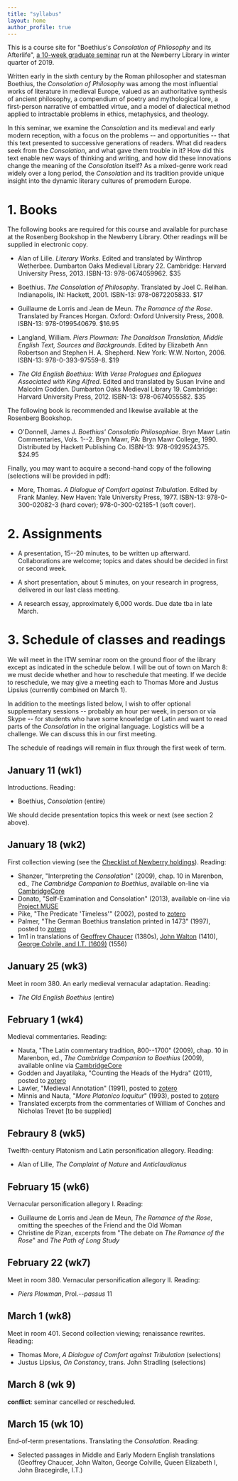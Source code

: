 ```yaml
---
title: "syllabus"
layout: home
author_profile: true
---
```


This is a course site for "Boethius's *Consolation of Philosophy* and its Afterlife", [a 10-week graduate seminar](https://www.newberry.org/01112019-boethius-s-consolation-philosophy-and-its-afterlife) run at the Newberry Library in winter quarter of 2019.

Written early in the sixth century by the Roman philosopher and statesman Boethius, the *Consolation of Philosophy* was among the most influential works of literature in medieval Europe, valued as an authoritative synthesis of ancient philosophy, a compendium of poetry and mythological lore, a first-person narrative of embattled virtue, and a model of dialectical method applied to intractable problems in ethics, metaphysics, and theology.

In this seminar, we examine the *Consolation* and its medieval and early modern reception, with a focus on the problems -- and opportunities -- that this text presented to successive generations of readers. 
What did readers seek from the *Consolation*, and what gave them trouble in it? 
How did this text enable new ways of thinking and writing, and how did these innovations change the meaning of the *Consolation* itself? 
As a mixed-genre work read widely over a long period, the *Consolation* and its tradition provide unique insight into the dynamic literary cultures of premodern Europe.

# 1. Books
The following books are required for this course and available for purchase at the Rosenberg Bookshop in the Newberry Library. 
Other readings will be supplied in electronic copy.

* Alan of Lille. 
*Literary Works*. 
Edited and translated by Winthrop Wetherbee. 
Dumbarton Oaks Medieval Library 22. 
Cambridge: Harvard University Press, 2013.
ISBN-13: 978-0674059962. 
\$35

* Boethius. 
*The Consolation of Philosophy*. 
Translated by Joel C. Relihan. 
Indianapolis, IN: Hackett, 2001.
ISBN-13: 978-0872205833.
\$17

* Guillaume de Lorris and Jean de Meun. 
*The Romance of the Rose*. 
Translated by Frances Horgan. 
Oxford: Oxford University Press, 2008.
ISBN-13: 978-0199540679. 
\$16.95

* Langland, William.
*Piers Plowman: The Donaldson Translation, Middle English Text, Sources and Backgrounds*.
Edited by Elizabeth Ann Robertson and Stephen H. A. Shepherd. 
New York: W.W. Norton, 2006. 
ISBN-13: 978-0-393-97559-8.
\$19

* *The Old English Boethius: With Verse Prologues and Epilogues Associated with King Alfred*.
Edited and translated by Susan Irvine and Malcolm Godden. 
Dumbarton Oaks Medieval Library 19.
Cambridge: Harvard University Press, 2012.
ISBN-13: 978-0674055582. 
\$35

The following book is recommended and likewise available at the Rosenberg Bookshop. 

* O'Donnell, James J. 
*Boethius' Consolatio Philosophiae*. 
Bryn Mawr Latin Commentaries, Vols. 1--2. 
Bryn Mawr, PA: Bryn Mawr College, 1990.
Distributed by Hackett Publishing Co.
ISBN-13: 978-0929524375.
\$24.95

Finally, you may want to acquire a second-hand copy of the following (selections will be provided in pdf):

* More, Thomas. 
*A Dialogue of Comfort against Tribulation*. 
Edited by Frank Manley. 
New Haven: Yale University Press, 1977.
ISBN-13: 978-0-300-02082-3 (hard cover); 978-0-300-02185-1 (soft cover).


# 2. Assignments

* A presentation, 15--20 minutes, to be written up afterward. 
Collaborations are welcome; topics and dates should be decided in first or second week.

* A short presentation, about 5 minutes, on your research in progress, delivered in our last class meeting. 

* A research essay, approximately 6,000 words.
Due date tba in late March. 


# 3. Schedule of classes and readings
We will meet in the ITW seminar room on the ground floor of the library except as indicated in the schedule below.
I will be out of town on March 8: we must decide whether and how to reschedule that meeting.
If we decide to reschedule, we may give a meeting each to Thomas More and Justus Lipsius (currently combined on March 1). 

In addition to the meetings listed below, I wish to offer optional supplementary sessions -- probably an hour per week, in person or via Skype -- for students who have some knowledge of Latin and want to read parts of the *Consolation* in the original language. 
Logistics will be a challenge.
We can discuss this in our first meeting.

The schedule of readings will remain in flux through the first week of term. 

## January 11 (wk1)
Introductions.
Reading: 

* Boethius, *Consolation* (entire)

We should decide presentation topics this week or next (see section 2 above).

## January 18 (wk2)
First collection viewing (see the [Checklist of Newberry holdings](https://icornelius.github.io/boethius2019/checklist/)).
Reading: 

* Shanzer, "Interpreting the *Consolation*" (2009), 
chap. 10 in Marenbon, ed., *The Cambridge Companion to Boethius*, 
available on-line via [CambridgeCore](https://doi.org/10.1017/CCOL9780521872669)
* Donato, "Self-Examination and Consolation" (2013), 
available on-line via [Project MUSE](https://muse.jhu.edu/article/509126)
* Pike, "The Predicate 'Timeless'" (2002), 
posted to [zotero](https://www.zotero.org/groups/268737/boethius_dcp/items/itemKey/JAPGNTKX)
* Palmer, "The German Boethius translation printed in 1473" (1997), 
posted to [zotero](https://www.zotero.org/groups/268737/boethius_dcp/items/itemKey/FNTETFP9)
* 1m1 in translations of 
[Geoffrey Chaucer](https://icornelius.github.io/boethius2019/files/Colvile_IT_1m1.pdf) (1380s), 
[John Walton](https://icornelius.github.io/boethius2019/files/chaucer_1m1.pdf) (1410), 
[George Colvile, and I.T. (1609)](https://icornelius.github.io/boethius2019/files/walton_1m1.pdf) (1556)

<!-- 
	Also considered:
	* Pollock, "Philology in Three Dimensions" (2014)
	* Magee in Marenbon (2009) for historical placement
-->

## January 25 (wk3)
Meet in room 380. 
An early medieval vernacular adaptation.
Reading: 

* *The Old English Boethius* (entire)

## February 1 (wk4)
Medieval commentaries. 
Reading:

* Nauta, "The Latin commentary tradition, 800--1700" (2009), 
chap. 10 in Marenbon, ed., *The Cambridge Companion to Boethius* (2009), 
available online via [CambridgeCore](https://doi.org/10.1017/CCOL9780521872669)
* Godden and Jayatilaka, "Counting the Heads of the Hydra" (2011), 
posted to [zotero](https://www.zotero.org/groups/268737/boethius_dcp/items/itemKey/QENKX3SP/)
* Lawler, "Medieval Annotation" (1991),
posted to [zotero](https://www.zotero.org/groups/268737/boethius_dcp/items/itemKey/YA63B6UL/)
* Minnis and Nauta, "*More Platonico loquitur*" (1993),
posted to [zotero](https://www.zotero.org/groups/268737/boethius_dcp/items/itemKey/IZ66939Z)
* Translated excerpts from the commentaries of William of Conches and Nicholas Trevet 
\[to be supplied]

<!--
	Also under consideration:
-->

## Febraury 8 (wk5)
Twelfth-century Platonism and Latin personification allegory. 
Reading: 

* Alan of Lille, *The Complaint of Nature* and *Anticlaudianus*

## February 15 (wk6)
Vernacular personification allegory I.
Reading: 

* Guillaume de Lorris and Jean de Meun, *The Romance of the Rose*, omitting the speeches of the Friend and the Old Woman
* Christine de Pizan, excerpts from "The debate on *The Romance of the Rose*" and *The Path of Long Study*

## February 22 (wk7)
Meet in room 380.
Vernacular personification allegory II. 
Reading: 

* *Piers Plowman*, Prol.--*passus* 11

## March 1 (wk8)
Meet in room 401. 
Second collection viewing; renaissance rewrites. 
Reading: 

* Thomas More, *A Dialogue of Comfort against Tribulation* (selections)
* Justus Lipsius, *On Constancy*, trans. John Stradling (selections)

## March 8 (wk 9)
**conflict**: seminar cancelled or rescheduled.

## March 15 (wk 10)
End-of-term presentations.
Translating the *Consolation*. 
Reading: 

* Selected passages in Middle and Early Modern English translations (Geoffrey Chaucer, John Walton, George Colville, Queen Elizabeth I, John Bracegirdle, I.T.)